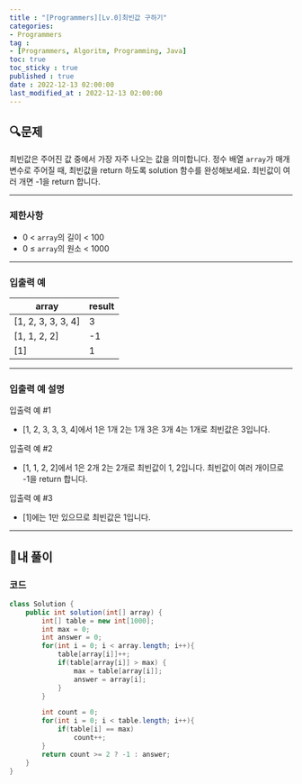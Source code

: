 ```yaml
---
title : "[Programmers][Lv.0]최빈값 구하기"
categories:
- Programmers
tag :
- [Programmers, Algoritm, Programming, Java]
toc: true
toc_sticky : true
published : true
date : 2022-12-13 02:00:00
last_modified_at : 2022-12-13 02:00:00
---
```


## 🔍문제

최빈값은 주어진 값 중에서 가장 자주 나오는 값을 의미합니다. 정수 배열 `array`가 매개변수로 주어질 때, 최빈값을 return 하도록 solution 함수를 완성해보세요. 최빈값이 여러 개면 -1을 return 합니다.

------

### 제한사항

- 0 < `array`의 길이 < 100
- 0 ≤ `array`의 원소 < 1000

------

### 입출력 예

| array              | result |
| ------------------ | ------ |
| [1, 2, 3, 3, 3, 4] | 3      |
| [1, 1, 2, 2]       | -1     |
| [1]                | 1      |

------

### 입출력 예 설명

입출력 예 #1

- [1, 2, 3, 3, 3, 4]에서 1은 1개 2는 1개 3은 3개 4는 1개로 최빈값은 3입니다.

입출력 예 #2

- [1, 1, 2, 2]에서 1은 2개 2는 2개로 최빈값이 1, 2입니다. 최빈값이 여러 개이므로 -1을 return 합니다.

입출력 예 #3

- [1]에는 1만 있으므로 최빈값은 1입니다.

------



## 📝내 풀이

### 코드

```java
class Solution {
    public int solution(int[] array) {
        int[] table = new int[1000];
        int max = 0;
        int answer = 0;
        for(int i = 0; i < array.length; i++){
            table[array[i]]++;
            if(table[array[i]] > max) {
                max = table[array[i]];
                answer = array[i];
            }
        }

        int count = 0;
        for(int i = 0; i < table.length; i++){
            if(table[i] == max)
                count++;
        }
        return count >= 2 ? -1 : answer;
    }
}
```
